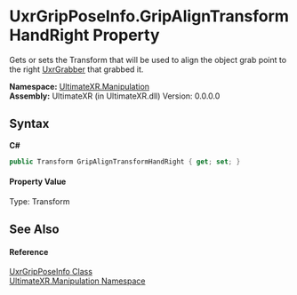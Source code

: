 # UxrGripPoseInfo.GripAlignTransformHandRight Property 
 

Gets or sets the Transform that will be used to align the object grab point to the right <a href="T_UltimateXR_Manipulation_UxrGrabber">UxrGrabber</a> that grabbed it.

**Namespace:**&nbsp;<a href="N_UltimateXR_Manipulation">UltimateXR.Manipulation</a><br />**Assembly:**&nbsp;UltimateXR (in UltimateXR.dll) Version: 0.0.0.0

## Syntax

**C#**<br />
``` C#
public Transform GripAlignTransformHandRight { get; set; }
```


#### Property Value
Type: Transform

## See Also


#### Reference
<a href="T_UltimateXR_Manipulation_UxrGripPoseInfo">UxrGripPoseInfo Class</a><br /><a href="N_UltimateXR_Manipulation">UltimateXR.Manipulation Namespace</a><br />